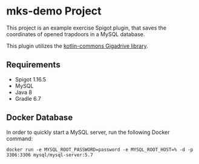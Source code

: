 # mks-demo Project

This project is an example exercise Spigot plugin, that saves the coordinates of opened trapdoors in a MySQL database.

This plugin utilizes the [kotlin-commons Gigadrive library](https://gitlab.com/Gigadrive/kotlin-commons).

## Requirements

+ Spigot 1.16.5
+ MySQL
+ Java 8
+ Gradle 6.7

## Docker Database

In order to quickly start a MySQL server, run the following Docker command:

```shell
docker run -e MYSQL_ROOT_PASSWORD=password -e MYSQL_ROOT_HOST=% -d -p 3306:3306 mysql/mysql-server:5.7
```
